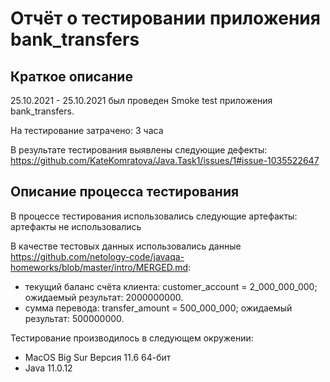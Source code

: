 # Отчёт о тестировании приложения bank_transfers

## Краткое описание

25.10.2021 - 25.10.2021 был проведен Smoke test приложения bank_transfers.

На тестирование затрачено: 3 часа

В результате тестирования выявлены следующие дефекты:
https://github.com/KateKomratova/Java.Task1/issues/1#issue-1035522647


## Описание процесса тестирования

В процессе тестирования использовались следующие артефакты:
артефакты не использовались


В качестве тестовых данных использовались данные https://github.com/netology-code/javaqa-homeworks/blob/master/intro/MERGED.md:
* текущий баланс счёта клиента: customer_account = 2_000_000_000;
ожидаемый результат: 2000000000.
* сумма перевода: transfer_amount = 500_000_000; 
ожидаемый результат: 500000000.


Тестирование производилось в следующем окружении:
* MacOS Big Sur Версия 11.6 64-бит
* Java 11.0.12
